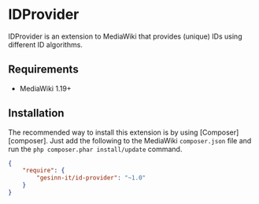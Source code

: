 # IDProvider
IDProvider  is an extension to MediaWiki that provides (unique) IDs using different ID algorithms.

## Requirements
- MediaWiki 1.19+

## Installation
The recommended way to install this extension is by using [Composer][composer]. Just add the
following to the MediaWiki `composer.json` file and run the ``php composer.phar install/update`` command.

```json
{
	"require": {
		"gesinn-it/id-provider": "~1.0"
	}
}
```
